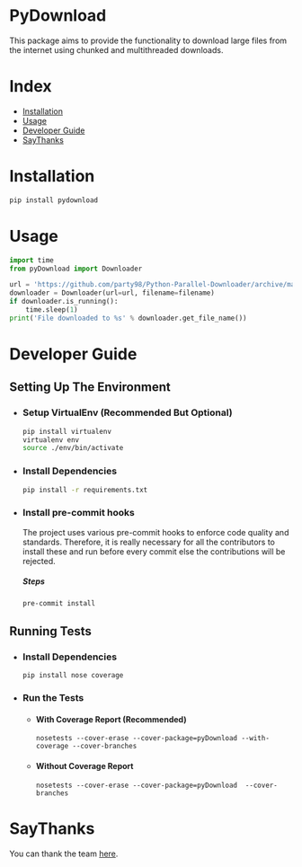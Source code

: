# PyDownload

This package aims to provide the functionality to download large files from the internet using chunked and multithreaded downloads.

# Index
 - [Installation](#installation)
 - [Usage](#usage)
 - [Developer Guide](#developer-guide)
 - [SayThanks](#saythanks)

# Installation

```bash
pip install pydownload
```

# Usage

```python
import time
from pyDownload import Downloader

url = 'https://github.com/party98/Python-Parallel-Downloader/archive/master.zip'
downloader = Downloader(url=url, filename=filename)
if downloader.is_running():
    time.sleep(1)
print('File downloaded to %s' % downloader.get_file_name())
```

# Developer Guide

## Setting Up The Environment
 - ### Setup VirtualEnv (Recommended But Optional)
   ```bash
   pip install virtualenv
   virtualenv env
   source ./env/bin/activate
   ```
 - ### Install Dependencies
   ```bash
   pip install -r requirements.txt
   ```
 -  ### Install pre-commit hooks
    The project uses various pre-commit hooks to enforce code quality and standards. Therefore, it is really necessary for all the contributors to install these and run before every commit else the contributions will be rejected.

    ##### Steps
    ```bash
    pre-commit install
    ```

## Running Tests
 - ### Install Dependencies
   ```
   pip install nose coverage
   ```
 - ### Run the Tests
   - #### With Coverage Report (Recommended)
     ```
     nosetests --cover-erase --cover-package=pyDownload --with-coverage --cover-branches
     ```
   - #### Without Coverage Report
     ```
     nosetests --cover-erase --cover-package=pyDownload  --cover-branches
     ```

# SayThanks

You can thank the team [here](https://saythanks.io/to/party98).
